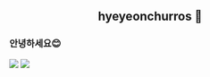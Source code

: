 ## <p align='center'>hyeyeonchurros 🤪</p>
  

<p align='center'>
  <h3>안녕하세요😊</h3>
  <a href="mailto:chy051124@gmail.com" target="_blank"><img src="https://img.shields.io/badge/Gmail-EA4335?style=flat-square&logo=Gmail&logoColor=white"/></a>
  <a href="https://github.com/hyeyeonchurros" target="_blank"><img src="https://img.shields.io/badge/GitHub-181717?style=flat-square&logo=GitHub&logoColor=white"/>
</p>
